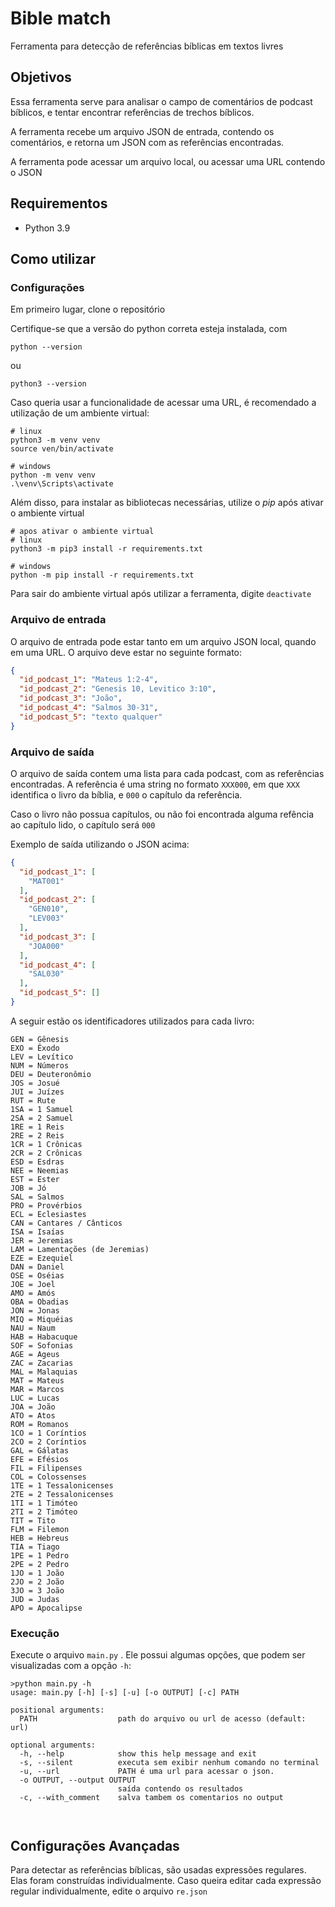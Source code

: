 # Bible match

Ferramenta para detecção de referências bíblicas em textos livres

## Objetivos

Essa ferramenta serve para analisar o campo de comentários de podcast bíblicos, e 
tentar encontrar referências de trechos bíblicos.

A ferramenta recebe um arquivo JSON de entrada, contendo os comentários, e retorna
um JSON com as referências encontradas.

A ferramenta pode acessar um arquivo local, ou acessar uma URL contendo o JSON


## Requirementos
* Python 3.9

## Como utilizar

### Configurações

Em primeiro lugar, clone o repositório

Certifique-se que a versão do python correta esteja instalada, com
```shell
python --version
```
ou 
```shell
python3 --version
```

Caso queria usar a funcionalidade de acessar uma URL, é recomendado a utilização de um ambiente virtual:

```shell
# linux
python3 -m venv venv
source ven/bin/activate

# windows
python -m venv venv
.\venv\Scripts\activate
```

Além disso, para instalar as bibliotecas necessárias, utilize o *pip* após ativar o ambiente virtual

```shell
# apos ativar o ambiente virtual
# linux
python3 -m pip3 install -r requirements.txt

# windows
python -m pip install -r requirements.txt
```

Para sair do ambiente virtual após utilizar a ferramenta, digite ```deactivate```

### Arquivo de entrada
O arquivo de entrada pode estar tanto em um arquivo JSON local, quando em uma URL. O arquivo deve estar no seguinte formato:

```json
{
  "id_podcast_1": "Mateus 1:2-4",
  "id_podcast_2": "Genesis 10, Levitico 3:10",
  "id_podcast_3": "João",
  "id_podcast_4": "Salmos 30-31",
  "id_podcast_5": "texto qualquer"
}
```

### Arquivo de saída
O arquivo de saída contem uma lista para cada podcast, com as referências encontradas. A referência
é uma string no formato ```XXX000```, em que ```XXX``` identifica o livro da bíblia, e ```000``` o capítulo da referência.

Caso o livro não possua capítulos, ou não foi encontrada alguma refência ao capítulo lido, o capítulo será ```000```

Exemplo de saída utilizando o JSON acima:

```json
{
  "id_podcast_1": [
    "MAT001"
  ],
  "id_podcast_2": [
    "GEN010",
    "LEV003"
  ],
  "id_podcast_3": [
    "JOA000"
  ],
  "id_podcast_4": [
    "SAL030"
  ],
  "id_podcast_5": []
}
```


A seguir estão os identificadores utilizados para cada livro:

```text
GEN = Gênesis
EXO = Êxodo
LEV = Levítico
NUM = Números
DEU = Deuteronômio
JOS = Josué
JUI = Juízes
RUT = Rute
1SA = 1 Samuel
2SA = 2 Samuel
1RE = 1 Reis
2RE = 2 Reis
1CR = 1 Crônicas
2CR = 2 Crônicas
ESD = Esdras
NEE = Neemias
EST = Ester
JOB = Jó
SAL = Salmos
PRO = Provérbios
ECL = Eclesiastes
CAN = Cantares / Cânticos
ISA = Isaías
JER = Jeremias
LAM = Lamentações (de Jeremias)
EZE = Ezequiel
DAN = Daniel
OSE = Oséias
JOE = Joel
AMO = Amós
OBA = Obadias
JON = Jonas
MIQ = Miquéias
NAU = Naum
HAB = Habacuque
SOF = Sofonias
AGE = Ageus
ZAC = Zacarias
MAL = Malaquias
MAT = Mateus
MAR = Marcos
LUC = Lucas
JOA = João
ATO = Atos
ROM = Romanos
1CO = 1 Coríntios
2CO = 2 Coríntios
GAL = Gálatas
EFE = Efésios
FIL = Filipenses
COL = Colossenses
1TE = 1 Tessalonicenses
2TE = 2 Tessalonicenses
1TI = 1 Timóteo
2TI = 2 Timóteo
TIT = Tito
FLM = Filemon
HEB = Hebreus
TIA = Tiago
1PE = 1 Pedro
2PE = 2 Pedro
1JO = 1 João
2JO = 2 João
3JO = 3 João
JUD = Judas
APO = Apocalipse
```

### Execução
Execute o arquivo ```main.py``` . Ele possui algumas opções, que podem ser visualizadas com a opção ```-h```:

```text
>python main.py -h
usage: main.py [-h] [-s] [-u] [-o OUTPUT] [-c] PATH

positional arguments:
  PATH                  path do arquivo ou url de acesso (default: url)

optional arguments:
  -h, --help            show this help message and exit
  -s, --silent          executa sem exibir nenhum comando no terminal
  -u, --url             PATH é uma url para acessar o json.
  -o OUTPUT, --output OUTPUT
                        saída contendo os resultados
  -c, --with_comment    salva tambem os comentarios no output



```

## Configurações Avançadas

Para detectar as referências bíblicas, são usadas expressões regulares. Elas foram construídas individualmente.
Caso queira editar cada expressão regular individualmente, edite o arquivo ```re.json```
